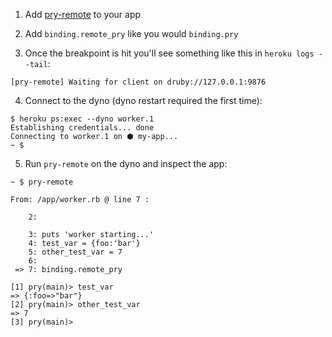 1. Add [pry-remote](https://github.com/Mon-Ouie/pry-remote) to your app

2. Add `binding.remote_pry` like you would `binding.pry`

3. Once the breakpoint is hit you'll see something like this in `heroku logs --tail`:
```
[pry-remote] Waiting for client on druby://127.0.0.1:9876
```

4. Connect to the dyno (dyno restart required the first time):
```
$ heroku ps:exec --dyno worker.1
Establishing credentials... done
Connecting to worker.1 on ⬢ my-app... 
~ $
```

5. Run `pry-remote` on the dyno and inspect the app:
```
~ $ pry-remote

From: /app/worker.rb @ line 7 :

    2:

    3: puts 'worker starting...'
    4: test_var = {foo:'bar'}
    5: other_test_var = 7
    6: 
 => 7: binding.remote_pry

[1] pry(main)> test_var
=> {:foo=>"bar"}
[2] pry(main)> other_test_var
=> 7
[3] pry(main)> 
```
